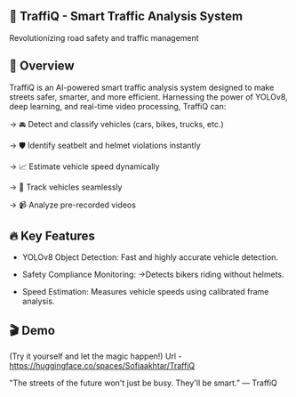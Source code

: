 ## 🚦 TraffiQ - Smart Traffic Analysis System
Revolutionizing road safety and traffic management

## 🌟 Overview
TraffiQ is an AI-powered smart traffic analysis system designed to make streets safer, smarter, and more efficient.
Harnessing the power of YOLOv8, deep learning, and real-time video processing, TraffiQ can:

-> 🚘 Detect and classify vehicles (cars, bikes, trucks, etc.)

-> 🛡️ Identify seatbelt and helmet violations instantly

-> 📈 Estimate vehicle speed dynamically

-> 🎯 Track vehicles seamlessly

-> 📹 Analyze pre-recorded videos

## 🔥 Key Features
* YOLOv8 Object Detection: Fast and highly accurate vehicle detection.

* Safety Compliance Monitoring:
  ->Detects bikers riding without helmets.
  
* Speed Estimation: Measures vehicle speeds using calibrated frame analysis.

## 🎬 Demo
(Try it yourself and let the magic happen!)
Url - https://huggingface.co/spaces/Sofiaakhtar/TraffiQ

"The streets of the future won't just be busy. They'll be smart.” — TraffiQ
